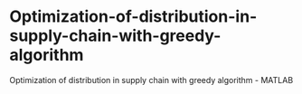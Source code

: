 # Optimization-of-distribution-in-supply-chain-with-greedy-algorithm
Optimization of distribution in supply chain with greedy algorithm - MATLAB
